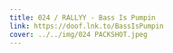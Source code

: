 ```yaml
---
title: 024 / RALLYY - Bass Is Pumpin
link: https://doof.lnk.to/BassIsPumpin
cover: ../../img/024 PACKSHOT.jpeg
---
```

